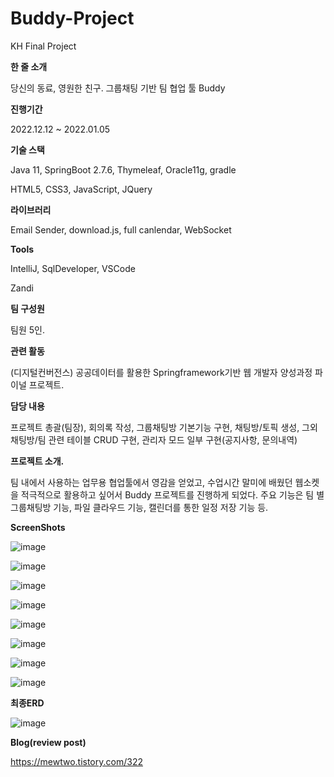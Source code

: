 # Buddy-Project
KH Final Project

**한 줄 소개**

당신의 동료, 영원한 친구. 그룹채팅 기반 팀 협업 툴 Buddy

 

**진행기간**

2022.12.12 ~ 2022.01.05
 

**기술 스택**

Java 11, SpringBoot 2.7.6, Thymeleaf, Oracle11g, gradle

HTML5, CSS3, JavaScript, JQuery

 

**라이브러리**

Email Sender, download.js, full canlendar, WebSocket

 

**Tools**

IntelliJ, SqlDeveloper, VSCode

Zandi

 

**팀 구성원**

팀원 5인.

 

**관련 활동**

(디지털컨버전스) 공공데이터를 활용한 Springframework기반 웹 개발자 양성과정 파이널 프로젝트.

 

**담당 내용**

프로젝트 총괄(팀장), 회의록 작성, 그룹채팅방 기본기능 구현, 채팅방/토픽 생성, 그외 채팅방/팀 관련 테이블 CRUD 구현, 관리자 모드 일부 구현(공지사항, 문의내역)

**프로젝트 소개.**

팀 내에서 사용하는 업무용 협업툴에서 영감을 얻었고, 수업시간 말미에 배웠던 웹소켓을 적극적으로 활용하고 싶어서 Buddy 프로젝트를 진행하게 되었다.
주요 기능은 팀 별 그룹채팅방 기능, 파일 클라우드 기능, 캘린더를 통한 일정 저장 기능 등.

**ScreenShots**

![image](https://img1.daumcdn.net/thumb/R1280x0/?scode=mtistory2&fname=https%3A%2F%2Fblog.kakaocdn.net%2Fdn%2FbbGpK6%2FbtrVSteyzmW%2FKkyqDFCB4pLTDRqtbqsOw1%2Fimg.png)

![image](https://img1.daumcdn.net/thumb/R1280x0/?scode=mtistory2&fname=https%3A%2F%2Fblog.kakaocdn.net%2Fdn%2FdOef0Q%2FbtrVNfCdOG0%2FFX4KC74ZdJDQOf8Z6KL5dK%2Fimg.png)

![image](https://img1.daumcdn.net/thumb/R1280x0/?scode=mtistory2&fname=https%3A%2F%2Fblog.kakaocdn.net%2Fdn%2FdGbCzl%2FbtrVSudvpB7%2FhfCtznwGL89GrUKy8HBFi0%2Fimg.png)

![image](https://img1.daumcdn.net/thumb/R1280x0/?scode=mtistory2&fname=https%3A%2F%2Fblog.kakaocdn.net%2Fdn%2FEaxmL%2FbtrVTUQxTAt%2FJxXOfCRR4akNqzj4wwoPm0%2Fimg.png)

![image](https://img1.daumcdn.net/thumb/R1280x0/?scode=mtistory2&fname=https%3A%2F%2Fblog.kakaocdn.net%2Fdn%2FzSGxm%2FbtrVTUbZbtW%2FyGkqj9vgKSVkLDAQUda3Yk%2Fimg.png)

![image](https://img1.daumcdn.net/thumb/R1280x0/?scode=mtistory2&fname=https%3A%2F%2Fblog.kakaocdn.net%2Fdn%2FswE3o%2FbtrVP9gAmXw%2FdsUKx5k0fIkBdfvd1gy1Kk%2Fimg.png)

![image](https://img1.daumcdn.net/thumb/R1280x0/?scode=mtistory2&fname=https%3A%2F%2Fblog.kakaocdn.net%2Fdn%2FH1gxn%2FbtrVRDaxECZ%2F84urXHWg8YSc10adh4ejkK%2Fimg.png)

![image](https://img1.daumcdn.net/thumb/R1280x0/?scode=mtistory2&fname=https%3A%2F%2Fblog.kakaocdn.net%2Fdn%2FxhKtF%2FbtrVStr67Hb%2FlbiL6PLtHsz3e5wZc772KK%2Fimg.png)

**최종ERD**

![image](https://img1.daumcdn.net/thumb/R1280x0/?scode=mtistory2&fname=https%3A%2F%2Fblog.kakaocdn.net%2Fdn%2FTROWp%2FbtrVPt0KRNJ%2FJrHNc4QKoIyvoZpZu8awhk%2Fimg.png)

**Blog(review post)**

https://mewtwo.tistory.com/322
